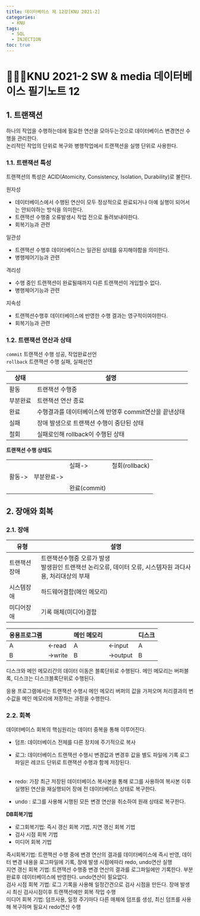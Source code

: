 ```yaml
---
title: 데이터베이스 제 12강[KNU 2021-2]
categories:
  - KNU
tags:
  - SQL
  - INJECTION
toc: true
---
```


# 👨‍💻🏫KNU 2021-2 SW & media 데이터베이스 필기노트 12


## 1. 트랜잭션

하나의 작업을 수행하는데에 필요한 연산을 모아두는것으로 데이터베이스 변경연산 수행을 관리한다.<br>
논리적인 작업의 단위로 복구와 병행작업에서 트랜잭션을 실행 단위로 사용한다.

### 1.1. 트랜잭션 특성 

트랜잭션의 특성은 ACID(Atomicity, Consistency, Isolation, Durability)로 불린다.

원자성

- 데이터베이스에서 수행된 연산이 모두 정상적으로 완료되거나 아예 실행이 되어서는 안되야하는 방식을 의미한다.
- 트랜잭션 수행중 오류발생시 작업 전으로 돌려보내야한다.
- 회복기능과 관련

일관성

- 트랜잭션 수행후 데이터베이스는 일관된 상테를 유지해야함을 의미한다.
- 병행제어기능과 관련

격리성

- 수행 중인 트랜잭션이 완료될때까지 다른 트랜잭션이 개입할수 없다.
- 병행제어기능과 관련

지속성

- 트랜젝션수행후 데이터베이스에 반영한 수행 결과는 영구적이여야한다.
- 회복기능과 관련

### 1.2. 트랜잭션 연산과 상태

`commit` 트랜잭션 수행 성공, 작업완료선언<br>
`rollback` 트랜잭션 수행 실패, 실패선언

|상태|설명|
|-|-|
|활동|트랜잭션 수행중|
|부분완료|트랜잭션 연산 종료|
|완료|수행결과를 데이터베이스에 반영후 commit연산을 끝낸상태|
|실패|장애 발생으로 트랜잭션 수행이 중단된 상태|
|철회|실패로인해 rollback이 수행된 상태|

**트랜잭션 수행 상태도**

| | | | | 
|-|-|-|-|
| | |실패->|철회(rollback)| 
|활동->|부분완료->| | | 
| | |완료(commit)| | 

## 2. 장애와 회복

### 2.1. 장애

|유형|설명|
|-|-|
|트랜잭션장애|트랜잭션수행중 오류가 발생 <br>발생원인 트랜잭션 논리오류, 데이터 오류, 시스템자원 과다사용, 처리대상의 부재|
|시스템장애|하드웨어결함(메인 메모리)|
|미디어장애|기록 매체(미디어)결함|

|응용프로그램|  |메인 메모리|  |디스크|
|-|-|-|-|-|
|A|<-read|A|<-input|A|
|B|->write|B|->output|B|

디스크와 메인 메모리간의 데이터 이동은 블록단위로 수행된다. 메인 메모리는 버퍼블록, 디스크는 디스크블록단위로 수행된다.

응용 프로그램에서는 트랜잭션 수행시 메인 메모리 버퍼의 값을 가져오며 처리결과의 변수값을 메인 메모리에 저장하는 과정을 수행한다.

### 2.2. 회복

데이터베이스 회복의 핵심원리는 데이터 중복을 통해 이루어진다. 

- 덤프: 데이터베이스 전체를 다른 장치에 주기적으로 복사
- 로그: 데이터베이스 트랜잭션 수행시 변경값과 변경후 값을 별도 파일에 기록 로그파일은 레코드 단위로 트랜잭션 수행과 함께 저장된다.
<br><br>

- redo:  가장 최근 저장된 데이터베이스 복사본을 통해 로그를 사용하여 복사본 이후 실행된 연산을 재실행되어 장애 전 데이터베이스 상태로 복구한다.
- undo : 로그를 사용해 시행된 모든 변경 연산을 취소하여 원래 상태로 복구한다.

**DB회복기법**

- 로그회복기법: 즉시 갱신 회복 기법, 지연 갱신 회복 기법
- 검사 시점 회복 기법
- 미디어 회복 기법

즉시회복기법: 트랜잭션 수행 중에 변경 연산의 결과를 데이터베이스에 즉시 반영, 데이터 변경 내용을 로그파일에 기록, 장애 발생 시점에따라 redo, undo연산 실행<br>
지연 갱신 회복 기법: 트랜잭션 수행중 변경 연산의 결과를 로그파일에만 기록한다. 부분 완료후 데이터베이스에 반영한다. undo연산이 필요없다.<br>
검사 시점 회복 기법: 로그 기록을 사용해 일정간견으로 검사 시점을 만든다. 장애 발생시 최신 검사시점이후 트랜잭션에만 회복 작업 수행<br>
미디어 회복 기법: 덤프사용, 일정 주기마다 다른 매체에 덤프를 생성, 최신 덤프를 사용해 복구하며 필요시 redo연산 수행<br>
